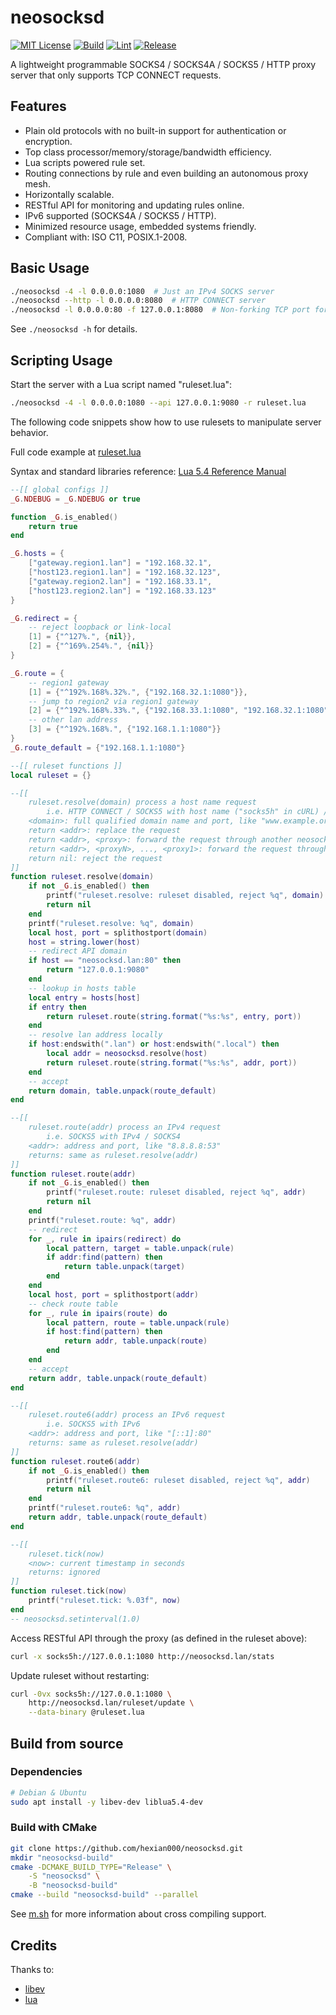 # neosocksd

[![MIT License](https://img.shields.io/github/license/hexian000/neosocksd)](https://github.com/hexian000/neosocksd/blob/master/LICENSE)
[![Build](https://github.com/hexian000/neosocksd/actions/workflows/build.yml/badge.svg)](https://github.com/hexian000/neosocksd/actions/workflows/build.yml)
[![Lint](https://github.com/hexian000/neosocksd/actions/workflows/lint.yml/badge.svg)](https://github.com/hexian000/neosocksd/actions/workflows/lint.yml)
[![Release](https://img.shields.io/github/release/hexian000/neosocksd.svg?style=flat)](https://github.com/hexian000/neosocksd/releases)

A lightweight programmable SOCKS4 / SOCKS4A / SOCKS5 / HTTP proxy server that only supports TCP CONNECT requests.

## Features

- Plain old protocols with no built-in support for authentication or encryption.
- Top class processor/memory/storage/bandwidth efficiency.
- Lua scripts powered rule set.
- Routing connections by rule and even building an autonomous proxy mesh.
- Horizontally scalable.
- RESTful API for monitoring and updating rules online.
- IPv6 supported (SOCKS4A / SOCKS5 / HTTP).
- Minimized resource usage, embedded systems friendly.
- Compliant with: ISO C11, POSIX.1-2008.

## Basic Usage

```sh
./neosocksd -4 -l 0.0.0.0:1080  # Just an IPv4 SOCKS server
./neosocksd --http -l 0.0.0.0:8080  # HTTP CONNECT server
./neosocksd -l 0.0.0.0:80 -f 127.0.0.1:8080  # Non-forking TCP port forwarder
```

See ```./neosocksd -h``` for details.

## Scripting Usage

Start the server with a Lua script named "ruleset.lua":

```sh
./neosocksd -4 -l 0.0.0.0:1080 --api 127.0.0.1:9080 -r ruleset.lua
```

The following code snippets show how to use rulesets to manipulate server behavior.

Full code example at [ruleset.lua](ruleset.lua)

Syntax and standard libraries reference: [Lua 5.4 Reference Manual](https://www.lua.org/manual/5.4/manual.html)

```Lua
--[[ global configs ]]
_G.NDEBUG = _G.NDEBUG or true

function _G.is_enabled()
    return true
end

_G.hosts = {
    ["gateway.region1.lan"] = "192.168.32.1",
    ["host123.region1.lan"] = "192.168.32.123",
    ["gateway.region2.lan"] = "192.168.33.1",
    ["host123.region2.lan"] = "192.168.33.123"
}

_G.redirect = {
    -- reject loopback or link-local
    [1] = {"^127%.", {nil}},
    [2] = {"^169%.254%.", {nil}}
}

_G.route = {
    -- region1 gateway
    [1] = {"^192%.168%.32%.", {"192.168.32.1:1080"}},
    -- jump to region2 via region1 gateway
    [2] = {"^192%.168%.33%.", {"192.168.33.1:1080", "192.168.32.1:1080"}},
    -- other lan address
    [3] = {"^192%.168%.", {"192.168.1.1:1080"}}
}
_G.route_default = {"192.168.1.1:1080"}

--[[ ruleset functions ]]
local ruleset = {}

--[[
    ruleset.resolve(domain) process a host name request
        i.e. HTTP CONNECT / SOCKS5 with host name ("socks5h" in cURL) / SOCKS4A
    <domain>: full qualified domain name and port, like "www.example.org:80"
    return <addr>: replace the request
    return <addr>, <proxy>: forward the request through another neosocksd
    return <addr>, <proxyN>, ..., <proxy1>: forward the request through proxy chain
    return nil: reject the request
]]
function ruleset.resolve(domain)
    if not _G.is_enabled() then
        printf("ruleset.resolve: ruleset disabled, reject %q", domain)
        return nil
    end
    printf("ruleset.resolve: %q", domain)
    local host, port = splithostport(domain)
    host = string.lower(host)
    -- redirect API domain
    if host == "neosocksd.lan:80" then
        return "127.0.0.1:9080"
    end
    -- lookup in hosts table
    local entry = hosts[host]
    if entry then
        return ruleset.route(string.format("%s:%s", entry, port))
    end
    -- resolve lan address locally
    if host:endswith(".lan") or host:endswith(".local") then
        local addr = neosocksd.resolve(host)
        return ruleset.route(string.format("%s:%s", addr, port))
    end
    -- accept
    return domain, table.unpack(route_default)
end

--[[
    ruleset.route(addr) process an IPv4 request
        i.e. SOCKS5 with IPv4 / SOCKS4
    <addr>: address and port, like "8.8.8.8:53"
    returns: same as ruleset.resolve(addr)
]]
function ruleset.route(addr)
    if not _G.is_enabled() then
        printf("ruleset.route: ruleset disabled, reject %q", addr)
        return nil
    end
    printf("ruleset.route: %q", addr)
    -- redirect
    for _, rule in ipairs(redirect) do
        local pattern, target = table.unpack(rule)
        if addr:find(pattern) then
            return table.unpack(target)
        end
    end
    local host, port = splithostport(addr)
    -- check route table
    for _, rule in ipairs(route) do
        local pattern, route = table.unpack(rule)
        if host:find(pattern) then
            return addr, table.unpack(route)
        end
    end
    -- accept
    return addr, table.unpack(route_default)
end

--[[
    ruleset.route6(addr) process an IPv6 request
        i.e. SOCKS5 with IPv6
    <addr>: address and port, like "[::1]:80"
    returns: same as ruleset.resolve(addr)
]]
function ruleset.route6(addr)
    if not _G.is_enabled() then
        printf("ruleset.route6: ruleset disabled, reject %q", addr)
        return nil
    end
    printf("ruleset.route6: %q", addr)
    return addr, table.unpack(route_default)
end

--[[
    ruleset.tick(now)
    <now>: current timestamp in seconds
    returns: ignored
]]
function ruleset.tick(now)
    printf("ruleset.tick: %.03f", now)
end
-- neosocksd.setinterval(1.0)
```

Access RESTful API through the proxy (as defined in the ruleset above):

```sh
curl -x socks5h://127.0.0.1:1080 http://neosocksd.lan/stats
```

Update ruleset without restarting:

```sh
curl -0vx socks5h://127.0.0.1:1080 \
    http://neosocksd.lan/ruleset/update \
    --data-binary @ruleset.lua
```

## Build from source
### Dependencies

```sh
# Debian & Ubuntu
sudo apt install -y libev-dev liblua5.4-dev
```

### Build with CMake

```sh
git clone https://github.com/hexian000/neosocksd.git
mkdir "neosocksd-build"
cmake -DCMAKE_BUILD_TYPE="Release" \
    -S "neosocksd" \
    -B "neosocksd-build"
cmake --build "neosocksd-build" --parallel
```

See [m.sh](m.sh) for more information about cross compiling support.

## Credits

Thanks to:
- [libev](http://software.schmorp.de/pkg/libev.html)
- [lua](https://www.lua.org/)
